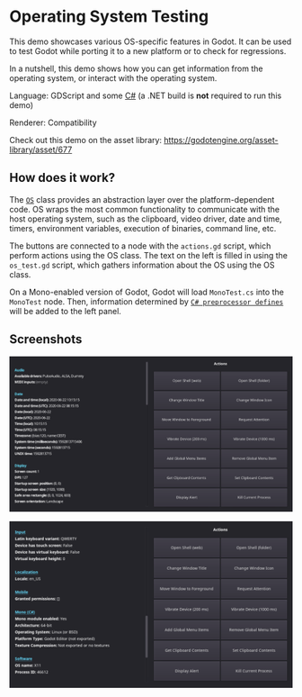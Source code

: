 # Operating System Testing

This demo showcases various OS-specific features in Godot.
It can be used to test Godot while porting it to a
new platform or to check for regressions.

In a nutshell, this demo shows how you can get information from the
operating system, or interact with the operating system.

Language: GDScript and some [C#](https://docs.godotengine.org/en/latest/tutorials/scripting/c_sharp/index.html)
(a .NET build is **not** required to run this demo)

Renderer: Compatibility

Check out this demo on the asset library: https://godotengine.org/asset-library/asset/677

## How does it work?

The [`OS`](https://docs.godotengine.org/en/latest/classes/class_os.html)
class provides an abstraction layer over the platform-dependent code.
OS wraps the most common functionality to communicate with the host
operating system, such as the clipboard, video driver, date and time,
timers, environment variables, execution of binaries, command line, etc.

The buttons are connected to a node with the `actions.gd` script, which
perform actions using the OS class.
The text on the left is filled in using the `os_test.gd` script,
which gathers information about the OS using the OS class.

On a Mono-enabled version of Godot, Godot will load `MonoTest.cs` into
the `MonoTest` node. Then, information determined by
[`C# preprocessor defines`](https://docs.godotengine.org/en/latest/tutorials/scripting/c_sharp/c_sharp_features.html#preprocessor-defines)
will be added to the left panel.

## Screenshots

![Top HiDPI](screenshots/top-hidpi.png)

![Mono](screenshots/mono.png)
